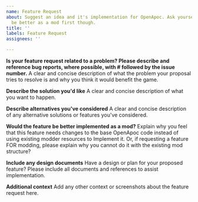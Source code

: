 ```yaml
---
name: Feature Request
about: Suggest an idea and it's implementation for OpenApoc. Ask yourself if it would
  be better as a mod first though.
title: ''
labels: Feature Request
assignees: ''

---
```


**Is your feature request related to a problem? Please describe and reference bug reports, where possible, with # followed by the issue number.**
A clear and concise description of what the problem your proposal tries to resolve is and why you think it would benefit the game.

**Describe the solution you'd like**
A clear and concise description of what you want to happen.

**Describe alternatives you've considered**
A clear and concise description of any alternative solutions or features you've considered.

**Would the feature be better implemented as a mod?**
Explain why you feel that this feature needs changes to the base OpenApoc code instead of using existing modder resources to Implement it. Or, if requesting a feature FOR modding, please explain why you cannot do it with the existing mod structure?

**Include any design documents**
Have a design or plan for your proposed feature? Please include all documents and references to assist implementation.

**Additional context**
Add any other context or screenshots about the feature request here.
